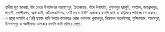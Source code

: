 স্থানীয় সূত্র জানায়, বাঁধ ভেঙে উপজেলার নারায়ণপুর, চৈতন্যগঞ্জ, বাঁধে উবাহাটা, খুশালপুর ছয়কুট, বড়চেগ, জগন্নাথপুর, প্রতাপী, গোপীনগর, আধাকানী, কাঁঠালকান্দিসহ ১০টি গ্রামে বিস্তীর্ণ এলাকার ফসলি জমি ও বাড়িঘরে পানি প্রবেশ করছে। এ ছাড়া লাঘাটা ও খিন্নি ছড়ার পানি উপচে কমলগঞ্জ পৌর এলাকার খুশালপুর, নিম্নাঞ্চল পতনউষার, মুন্সিবাজার, আদমপুর, ইসলামপুর ও আলীনগর এলাকার ফসলি জমি তলিয়ে গেছে।
